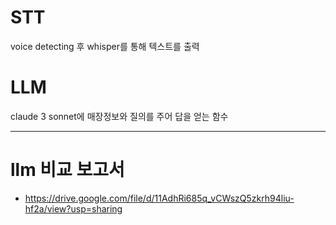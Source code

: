 # STT
voice detecting 후 whisper를 통해 텍스트를 출력

# LLM
claude 3 sonnet에 매장정보와 질의를 주어 답을 얻는 함수


---
# llm 비교 보고서
- https://drive.google.com/file/d/11AdhRi685q_vCWszQ5zkrh94liu-hf2a/view?usp=sharing

